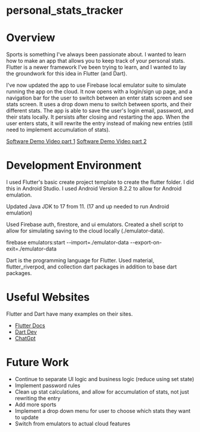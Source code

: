 # personal_stats_tracker

# Overview

Sports is something I've always been passionate about. I wanted to learn 
how to make an app that allows you to keep track of your personal stats. Flutter is a
newer framework I've been trying to learn, and I wanted to lay the groundwork for this idea
in Flutter (and Dart). 

I've now updated the app to use Firebase local emulator suite to simulate running the app on the cloud. 
It now opens with a login/sign up page, and a navigation bar for the user to switch between an enter stats screen and 
see stats screen. It uses a drop down menu to switch between sports, and their different stats. The app is able to save
the user's login email, password, and their stats locally. It persists after closing and restarting the app. When the
user enters stats, it will rewrite the entry instead of making new entries (still need to implement accumulation of stats). 


[Software Demo Video part 1](https://youtu.be/6tIJdPUmhKc)
[Software Demo Video part 2](https://youtu.be/nc6d-AjsOgA)

# Development Environment

I used Flutter's basic create project template to create the flutter folder.
I did this in Android Studio. I used Android Version 8.2.2 to allow for Android emulation. 

Updated Java JDK to 17 from 11. (17 and up needed to run Android emulation)

Used Firebase auth, firestore, and ui emulators. Created a shell script to allow for simulating saving
to the cloud locally (./emulator-data). 

firebase emulators:start --import=./emulator-data --export-on-exit=./emulator-data

Dart is the programming language for Flutter. Used material, flutter_riverpod, and collection dart packages 
in addition to base dart packages.

# Useful Websites

Flutter and Dart have many examples on their sites.
* [Flutter Docs](https://docs.flutter.dev/)
* [Dart Dev](https://dart.dev/docs)
* [ChatGpt](https://chatgpt.com)

# Future Work

* Continue to separate UI logic and business logic (reduce using set state)
* Implement password rules
* Clean up stat calculations, and allow for accumulation of stats, not just rewriting the entry
* Add more sports
* Implement a drop down menu for user to choose which stats they want to update
* Switch from emulators to actual cloud features
